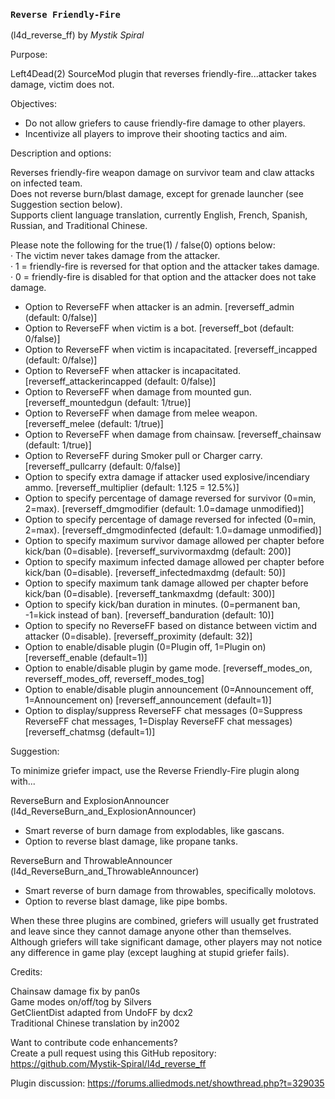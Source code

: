 ### `Reverse Friendly-Fire`
(l4d_reverse_ff) by *_Mystik Spiral_*

Purpose:  
  
Left4Dead(2) SourceMod plugin that reverses friendly-fire...attacker takes damage, victim does not.  
  
  
Objectives:  
  
- Do not allow griefers to cause friendly-fire damage to other players.  
- Incentivize all players to improve their shooting tactics and aim.  
  
  
Description and options:  
  
Reverses friendly-fire weapon damage on survivor team and claw attacks on infected team.  
Does not reverse burn/blast damage, except for grenade launcher (see Suggestion section below).  
Supports client language translation, currently English, French, Spanish, Russian, and Traditional Chinese.  
  
Please note the following for the true(1) / false(0) options below:  
· The victim never takes damage from the attacker.  
· 1 = friendly-fire is reversed for that option and the attacker takes damage.  
· 0 = friendly-fire is disabled for that option and the attacker does not take damage.  
  
- Option to ReverseFF when attacker is an admin. [reverseff_admin (default: 0/false)]  
- Option to ReverseFF when victim is a bot. [reverseff_bot (default: 0/false)]  
- Option to ReverseFF when victim is incapacitated. [reverseff_incapped (default: 0/false)]  
- Option to ReverseFF when attacker is incapacitated.  [reverseff_attackerincapped (default: 0/false)]  
- Option to ReverseFF when damage from mounted gun.  [reverseff_mountedgun (default: 1/true)]  
- Option to ReverseFF when damage from melee weapon.  [reverseff_melee (default: 1/true)]  
- Option to ReverseFF when damage from chainsaw.  [reverseff_chainsaw (default: 1/true)]  
- Option to ReverseFF during Smoker pull or Charger carry. [reverseff_pullcarry (default: 0/false)]  
- Option to specify extra damage if attacker used explosive/incendiary ammo. [reverseff_multiplier (default: 1.125 = 12.5%)]  
- Option to specify percentage of damage reversed for survivor (0=min, 2=max). [reverseff_dmgmodifier (default: 1.0=damage unmodified)]  
- Option to specify percentage of damage reversed for infected (0=min, 2=max). [reverseff_dmgmodinfected (default: 1.0=damage unmodified)]  
- Option to specify maximum survivor damage allowed per chapter before kick/ban (0=disable). [reverseff_survivormaxdmg (default: 200)]  
- Option to specify maximum infected damage allowed per chapter before kick/ban (0=disable). [reverseff_infectedmaxdmg (default: 50)]  
- Option to specify maximum tank damage allowed per chapter before kick/ban (0=disable).  [reverseff_tankmaxdmg (default: 300)]  
- Option to specify kick/ban duration in minutes. (0=permanent ban, -1=kick instead of ban). [reverseff_banduration (default: 10)]  
- Option to specify no ReverseFF based on distance between victim and attacker (0=disable). [reverseff_proximity (default: 32)]  
- Option to enable/disable plugin (0=Plugin off, 1=Plugin on) [reverseff_enable (default=1)]  
- Option to enable/disable plugin by game mode. [reverseff_modes_on, reverseff_modes_off, reverseff_modes_tog]  
- Option to enable/disable plugin announcement (0=Announcement off, 1=Announcement on) [reverseff_announcement (default=1)]  
- Option to display/suppress ReverseFF chat messages (0=Suppress ReverseFF chat messages, 1=Display ReverseFF chat messages) [reverseff_chatmsg (default=1)]
  
  
Suggestion:  
  
To minimize griefer impact, use the Reverse Friendly-Fire plugin along with...  
  
ReverseBurn and ExplosionAnnouncer (l4d_ReverseBurn_and_ExplosionAnnouncer)  
- Smart reverse of burn damage from explodables, like gascans.  
- Option to reverse blast damage, like propane tanks.  
  
ReverseBurn and ThrowableAnnouncer (l4d_ReverseBurn_and_ThrowableAnnouncer)  
- Smart reverse of burn damage from throwables, specifically molotovs.  
- Option to reverse blast damage, like pipe bombs.  
  
When these three plugins are combined, griefers will usually get frustrated and leave since they cannot damage anyone other than themselves.  
Although griefers will take significant damage, other players may not notice any difference in game play (except laughing at stupid griefer fails).  
  
  
Credits:  
  
Chainsaw damage fix by pan0s  
Game modes on/off/tog by Silvers  
GetClientDist adapted from UndoFF by dcx2  
Traditional Chinese translation by in2002  
  
  
Want to contribute code enhancements?  
Create a pull request using this GitHub repository: https://github.com/Mystik-Spiral/l4d_reverse_ff  
  
Plugin discussion: https://forums.alliedmods.net/showthread.php?t=329035  
